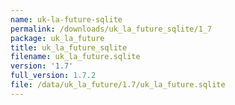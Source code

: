 ```yaml
---
name: uk-la-future-sqlite
permalink: /downloads/uk_la_future_sqlite/1_7
package: uk_la_future
title: uk_la_future_sqlite
filename: uk_la_future.sqlite
version: '1.7'
full_version: 1.7.2
file: /data/uk_la_future/1.7/uk_la_future.sqlite
---
```

